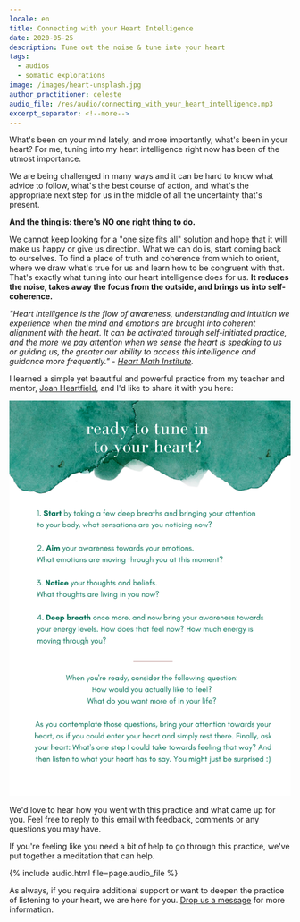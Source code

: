```yaml
---
locale: en
title: Connecting with your Heart Intelligence
date: 2020-05-25
description: Tune out the noise & tune into your heart
tags:
  - audios
  - somatic explorations
image: /images/heart-unsplash.jpg
author_practitioner: celeste
audio_file: /res/audio/connecting_with_your_heart_intelligence.mp3
excerpt_separator: <!--more-->
---
```


What's been on your mind lately, and more importantly, what's been in your heart?<!--more--> For me, tuning into my
heart intelligence right now has been of the utmost importance. 

We are being challenged in many ways and it can be hard to know what advice to follow, what's the best course of action,
and what's the appropriate next step for us in the middle of all the uncertainty that's present. 

**And the thing is: there's NO one right thing to do.**

We cannot keep looking for a "one size fits all" solution and hope that it will make us happy or give us direction. What
we can do is, start coming back to ourselves. To find a place of truth and coherence from which to orient, where we draw
what's true for us and learn how to be congruent with that. That's exactly what tuning into our heart intelligence does
for us. **It reduces the noise, takes away the focus from the outside, and brings us into self-coherence.**

*"Heart intelligence is the flow of awareness, understanding and intuition we experience when the mind and emotions are
brought into coherent alignment with the heart. It can be activated through self-initiated practice, and the more we pay
attention when we sense the heart is speaking to us or guiding us, the greater our ability to access this intelligence
and guidance more frequently."*
 *- [Heart Math Institute](https://www.heartmath.org/articles-of-the-heart/the-math-of-heartmath/heart-intelligence/).*

I learned a simple yet beautiful and powerful practice from my teacher and mentor, [Joan Heartfield](https://talkinghearts.com/about-us/),
and I'd like to share it with you here:

![heart](/res/img/heart.png) 



We'd love to hear how you went with this practice and what came up for you. Feel free to reply to this email with
feedback, comments or any questions you may have.

If you're feeling like you need a bit of help to go through this practice, we've put together a meditation that can help. 

{% include audio.html  file=page.audio_file %}

As always, if you require additional support or want to deepen the practice of listening to your heart, we are here for
you. [Drop us a message](/contact/) for more information.
